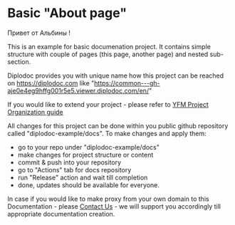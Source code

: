 # Basic "About page" 

Привет от Альбины !

This is an example for basic documenation project.
It contains simple structure with couple of pages (this page, another page) and nested sub-section. 

Diplodoc provides you with unique name how this project can be reached on https://diplodoc.com like 
"https://common---gh-aje0e4eg9hffg001r5e5.viewer.diplodoc.com/en/" 

If you would like to extend your project - please refer to [YFM Project Organization guide](https://diplodoc.com/docs/en/project/)

All changes for this project can be done within you public github repository called "diplodoc-example/docs". 
To make changes and apply them: 

- go to your repo under "diplodoc-example/docs" 
- make changes for project structure or content
- commit & push into your repository 
- go to "Actions" tab for docs repository 
- run "Release" action and wait till completion 
- done, updates should be available for everyone. 


In case if you would like to make proxy from your own domain to this Documentation - please [Contact Us](https://diplodoc.com/#contact) - we will support you accordingly till appropriate documentation creation. 

